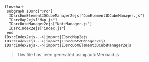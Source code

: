 ```mermaid
flowchart
 subgraph IDsrc["src"]
  IDsrcDomElement3DCubeManager2ejs["DomElement3DCubeManager.js"]
  IDsrcMap2ejs["Map.js"]
  IDsrcNoteManager2ejs["NoteManager.js"]
  IDsrcIndex2ejs["index.js"]
 end
IDsrcIndex2ejs-.->|import|IDsrcMap2ejs
IDsrcIndex2ejs-.->|import|IDsrcNoteManager2ejs
IDsrcIndex2ejs-.->|import|IDsrcDomElement3DCubeManager2ejs
```
>This file has been generated using autoMermaid.js